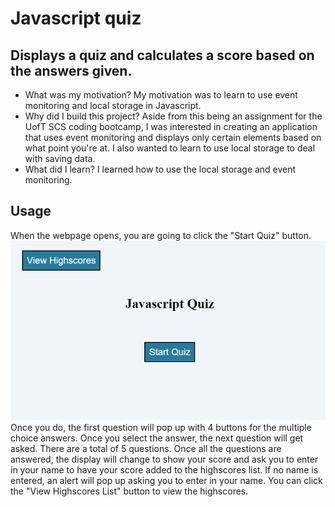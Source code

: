 # Javascript quiz

## Displays a quiz and calculates a score based on the answers given. 

- What was my motivation?
    My motivation was to learn to use event monitoring and local storage in Javascript.
- Why did I build this project?
    Aside from this being an assignment for the UofT SCS coding bootcamp, I was interested in creating an application that uses event monitoring and displays only certain elements based on what point you're at. I also wanted to learn to use local storage to deal with saving data.
- What did I learn?
    I learned how to use the local storage and event monitoring.

## Usage
When the webpage opens, you are going to click the "Start Quiz" button.
![Start Quiz Button](./assets/images/Start.png?raw=true "Start Quiz Button")
Once you do, the first question will pop up with 4 buttons for the multiple choice answers. Once you select the answer, the next question will get asked. There are a total of 5 questions. Once all the questions are answered, the display will change to show your score and ask you to enter in your name to have your score added to the highscores list. If no name is entered, an alert will pop up asking you to enter in your name. You can click the "View Highscores List" button to view the highscores.